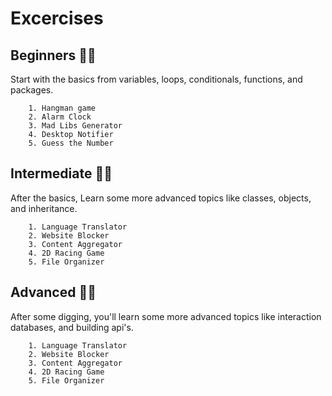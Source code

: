 # Excercises
<!-- panels:start -->
<!-- div:left-panel -->
## Beginners 🧘‍♂️
Start with the basics from variables, loops, conditionals, functions, and packages.
<!-- div:right-panel -->
```
    1. Hangman game
    2. Alarm Clock
    3. Mad Libs Generator
    4. Desktop Notifier
    5. Guess the Number
```
<!-- panels:end -->

<!-- panels:start -->
<!-- div:left-panel -->
## Intermediate 🚶‍♂️
After the basics, Learn some more advanced topics like classes, objects, and inheritance.
<!-- div:right-panel -->
```
    1. Language Translator
    2. Website Blocker
    3. Content Aggregator
    4. 2D Racing Game
    5. File Organizer
```
<!-- panels:end -->

<!-- panels:start -->
<!-- div:left-panel -->
## Advanced 🚶‍♂️
After some digging, you'll learn some more advanced topics like interaction databases, and building api's.
<!-- div:right-panel -->
```
    1. Language Translator
    2. Website Blocker
    3. Content Aggregator
    4. 2D Racing Game
    5. File Organizer
```
<!-- panels:end -->